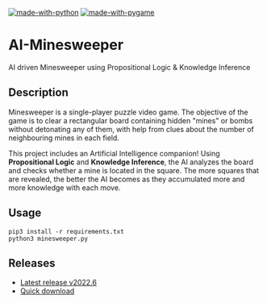 [![made-with-python](https://img.shields.io/badge/Created%20with-Python-blue)](https://www.python.org/)
[![made-with-pygame](https://img.shields.io/badge/Created%20with-Pygame-blue)](https://www.pygame.org/)


# AI-Minesweeper
AI driven Minesweeper using Propositional Logic &amp; Knowledge Inference

## Description

Minesweeper is a single-player puzzle video game. The objective of the game is to clear a rectangular board containing hidden "mines" or bombs without detonating any of them, with help from clues about the number of neighbouring mines in each field.

This project includes an Artificial Intelligence companion! Using **Propositional Logic** and **Knowledge Inference**, the AI analyzes the board and checks whether a mine is located in the square. The more squares that are revealed, the better the AI becomes as they accumulated more and more knowledge with each move.


## Usage

```
pip3 install -r requirements.txt
python3 minesweeper.py
```


## Releases

- [Latest release v2022.6](https://github.com/Tsu-HaoLiu/AI-Minesweeper/releases/tag/v2022.6)
- [Quick download](https://github.com/Tsu-HaoLiu/AI-Minesweeper/releases/download/v2022.6/minesweeper.exe)

